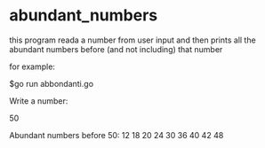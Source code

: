 # abundant_numbers
this program reada a number from user input and then prints all the abundant numbers before (and not including) that number


for example:


$go run abbondanti.go

Write a number: 

50

Abundant numbers before 50: 12 18 20 24 30 36 40 42 48
